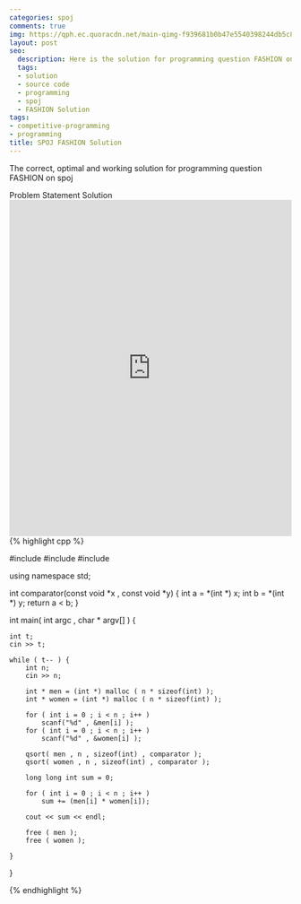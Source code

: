```yaml
---
categories: spoj
comments: true
img: https://qph.ec.quoracdn.net/main-qimg-f939681b0b47e5540398244db5c8966f?convert_to_webp=true
layout: post
seo:
  description: Here is the solution for programming question FASHION on spoj
  tags:
  - solution
  - source code
  - programming
  - spoj
  - FASHION Solution
tags:
- competitive-programming
- programming
title: SPOJ FASHION Solution
---
```

The correct, optimal and working solution for programming question FASHION on spoj

<div class="ui secondary pointing large menu">
  <a class="grey item" data-tab="problem-statement">
    Problem Statement
  </a>
  <a class="active item grey" data-tab="solution">
    Solution
  </a>
</div>
<div class="ui bottom attached tab" data-tab="problem-statement">
    <iframe src="http://www.spoj.com/problems/FASHION/" width="100%" height="600px" style="overflow: scroll; border: none;"></iframe>
</div>
<div class="ui bottom attached active tab" data-tab="solution">
{% highlight cpp %}

#include <iostream>
#include <cstdio>
#include <cstdlib>

using namespace std;

int comparator(const void *x , const void *y) {
	int a = *(int *) x;
	int b = *(int *) y;
	return a < b;
}

int main( int argc , char * argv[] ) {

	int t;
	cin >> t;

	while ( t-- ) {
		int n;
		cin >> n;

		int * men = (int *) malloc ( n * sizeof(int) );
		int * women = (int *) malloc ( n * sizeof(int) );

		for ( int i = 0 ; i < n ; i++ )
			scanf("%d" , &men[i] );
		for ( int i = 0 ; i < n ; i++ )
			scanf("%d" , &women[i] );

		qsort( men , n , sizeof(int) , comparator );
		qsort( women , n , sizeof(int) , comparator );

		long long int sum = 0;

		for ( int i = 0 ; i < n ; i++ )
			sum += (men[i] * women[i]);
		
		cout << sum << endl;

		free ( men );
		free ( women );

	}
}


{% endhighlight %}
</div>
